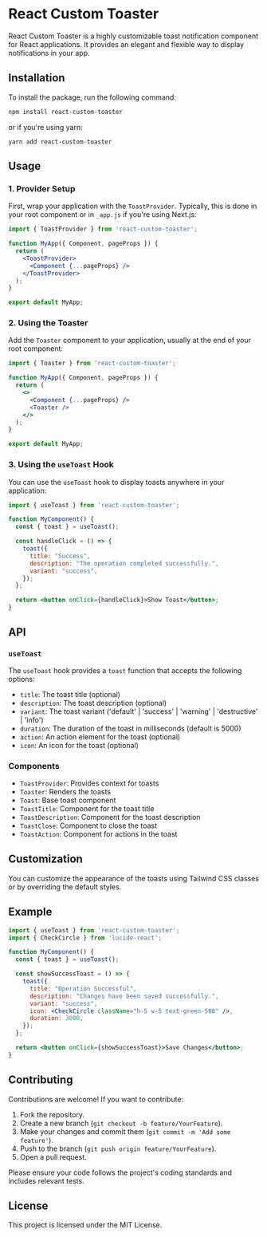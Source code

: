 # React Custom Toaster

React Custom Toaster is a highly customizable toast notification component for React applications. It provides an elegant and flexible way to display notifications in your app.

## Installation

To install the package, run the following command:

```bash
npm install react-custom-toaster
```

or if you're using yarn:

```shell
yarn add react-custom-toaster
```

## Usage

### 1. Provider Setup

First, wrap your application with the `ToastProvider`. Typically, this is done in your root component or in `_app.js` if you're using Next.js:

```javascriptreact
import { ToastProvider } from 'react-custom-toaster';

function MyApp({ Component, pageProps }) {
  return (
    <ToastProvider>
      <Component {...pageProps} />
    </ToastProvider>
  );
}

export default MyApp;
```

### 2. Using the Toaster

Add the `Toaster` component to your application, usually at the end of your root component:

```javascriptreact
import { Toaster } from 'react-custom-toaster';

function MyApp({ Component, pageProps }) {
  return (
    <>
      <Component {...pageProps} />
      <Toaster />
    </>
  );
}

export default MyApp;
```

### 3. Using the `useToast` Hook

You can use the `useToast` hook to display toasts anywhere in your application:

```javascriptreact
import { useToast } from 'react-custom-toaster';

function MyComponent() {
  const { toast } = useToast();

  const handleClick = () => {
    toast({
      title: "Success",
      description: "The operation completed successfully.",
      variant: "success",
    });
  };

  return <button onClick={handleClick}>Show Toast</button>;
}
```

## API

### `useToast`

The `useToast` hook provides a `toast` function that accepts the following options:

- `title`: The toast title (optional)
- `description`: The toast description (optional)
- `variant`: The toast variant ('default' | 'success' | 'warning' | 'destructive' | 'info')
- `duration`: The duration of the toast in milliseconds (default is 5000)
- `action`: An action element for the toast (optional)
- `icon`: An icon for the toast (optional)

### Components

- `ToastProvider`: Provides context for toasts
- `Toaster`: Renders the toasts
- `Toast`: Base toast component
- `ToastTitle`: Component for the toast title
- `ToastDescription`: Component for the toast description
- `ToastClose`: Component to close the toast
- `ToastAction`: Component for actions in the toast

## Customization

You can customize the appearance of the toasts using Tailwind CSS classes or by overriding the default styles.

## Example

```javascriptreact
import { useToast } from 'react-custom-toaster';
import { CheckCircle } from 'lucide-react';

function MyComponent() {
  const { toast } = useToast();

  const showSuccessToast = () => {
    toast({
      title: "Operation Successful",
      description: "Changes have been saved successfully.",
      variant: "success",
      icon: <CheckCircle className="h-5 w-5 text-green-500" />,
      duration: 3000,
    });
  };

  return <button onClick={showSuccessToast}>Save Changes</button>;
}
```

## Contributing

Contributions are welcome! If you want to contribute:

1. Fork the repository.
2. Create a new branch (`git checkout -b feature/YourFeature`).
3. Make your changes and commit them (`git commit -m 'Add some feature'`).
4. Push to the branch (`git push origin feature/YourFeature`).
5. Open a pull request.

Please ensure your code follows the project's coding standards and includes relevant tests.

## License

This project is licensed under the MIT License.


